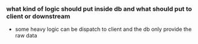 ### what kind of logic should put inside db and what should put to client or downstream 
* some heavy logic can be dispatch to client and the db only provide the raw data
